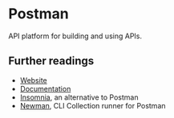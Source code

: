 # Postman <!-- omit in toc -->

API platform for building and using APIs.

## Further readings

- [Website]
- [Documentation]
- [Insomnia], an alternative to Postman
- [Newman], CLI Collection runner for Postman

<!-- internal knowledge base -->
[insomnia]: insomnia.md
[newman]: newman.md

<!-- projects' references -->
[documentation]: https://learning.postman.com/docs
[website]: https://www.postman.com/
